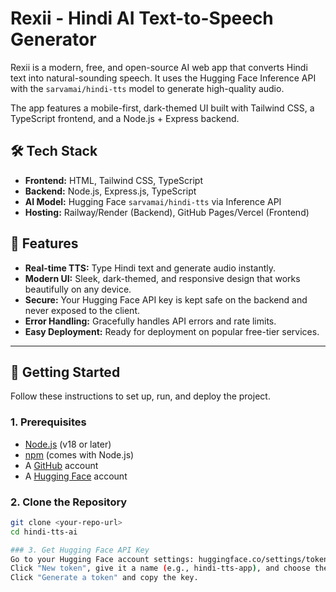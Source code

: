 # Rexii - Hindi AI Text-to-Speech Generator

Rexii is a modern, free, and open-source AI web app that converts Hindi text into natural-sounding speech. It uses the Hugging Face Inference API with the `sarvamai/hindi-tts` model to generate high-quality audio.

The app features a mobile-first, dark-themed UI built with Tailwind CSS, a TypeScript frontend, and a Node.js + Express backend.

 <!-- Placeholder image -->

## 🛠️ Tech Stack

- **Frontend:** HTML, Tailwind CSS, TypeScript
- **Backend:** Node.js, Express.js, TypeScript
- **AI Model:** Hugging Face `sarvamai/hindi-tts` via Inference API
- **Hosting:** Railway/Render (Backend), GitHub Pages/Vercel (Frontend)

## 🎯 Features

- **Real-time TTS:** Type Hindi text and generate audio instantly.
- **Modern UI:** Sleek, dark-themed, and responsive design that works beautifully on any device.
- **Secure:** Your Hugging Face API key is kept safe on the backend and never exposed to the client.
- **Error Handling:** Gracefully handles API errors and rate limits.
- **Easy Deployment:** Ready for deployment on popular free-tier services.

---

## 🚀 Getting Started

Follow these instructions to set up, run, and deploy the project.

### 1. Prerequisites

- [Node.js](https://nodejs.org/) (v18 or later)
- [npm](https://www.npmjs.com/) (comes with Node.js)
- A [GitHub](https://github.com/) account
- A [Hugging Face](https://huggingface.co/) account

### 2. Clone the Repository

```bash
git clone <your-repo-url>
cd hindi-tts-ai

### 3. Get Hugging Face API Key
Go to your Hugging Face account settings: huggingface.co/settings/tokens.
Click "New token", give it a name (e.g., hindi-tts-app), and choose the read role.
Click "Generate a token" and copy the key.



